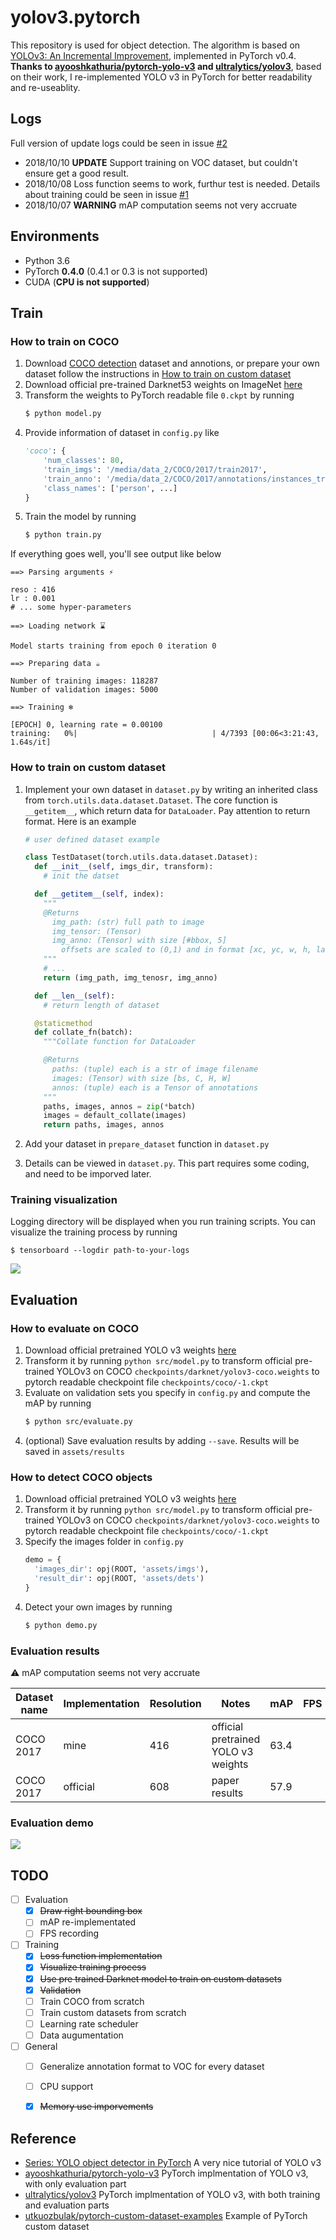 # yolov3.pytorch

This repository is used for object detection. The algorithm is based on [YOLOv3: An Incremental Improvement](https://pjreddie.com/media/files/papers/YOLOv3.pdf), implemented in PyTorch v0.4. **Thanks to  [ayooshkathuria/pytorch-yolo-v3](https://github.com/ayooshkathuria/pytorch-yolo-v3) and [ultralytics/yolov3](https://github.com/ultralytics/yolov3)**, based on their work, I re-implemented YOLO v3 in PyTorch for better readability and re-useablity.

## Logs

Full version of update logs could be seen in issue [#2](https://github.com/ECer23/yolov3.pytorch/issues/2)

* 2018/10/10 **UPDATE** Support training on VOC dataset, but couldn't ensure get a good result.
* 2018/10/08 Loss function seems to work, furthur test is needed. Details about training could be seen in issue [#1](https://github.com/ECer23/yolov3.pytorch/issues/1)
* 2018/10/07 **WARNING** mAP computation seems not very accruate

## Environments

* Python 3.6
* PyTorch **0.4.0** (0.4.1 or 0.3 is not supported)
* CUDA (**CPU is not supported**)

## Train

### How to train on COCO

1. Download [COCO detection](http://cocodataset.org/#download) dataset and annotions, or prepare your own dataset follow the instructions in [How to train on custom dataset](https://github.com/ECer23/yolov3.pytorch#how-to-train-on-custom-dataset)
2. Download official pre-trained Darknet53 weights on ImageNet [here](https://pjreddie.com/media/files/darknet53.conv.74)
3. Transform the weights to PyTorch readable file `0.ckpt` by running
    ```bash
    $ python model.py
    ```
3. Provide information of dataset in `config.py` like
    ```python
    'coco': {
        'num_classes': 80,
        'train_imgs': '/media/data_2/COCO/2017/train2017',
        'train_anno': '/media/data_2/COCO/2017/annotations/instances_train2017.json',
        'class_names': ['person', ...]
    }
    ````
4. Train the model by running
    ```bash
    $ python train.py
    ```

If everything goes well, you'll see output like below

```shell
==> Parsing arguments ⚡

reso : 416
lr : 0.001
# ... some hyper-parameters

==> Loading network ⌛

Model starts training from epoch 0 iteration 0

==> Preparing data ☕

Number of training images: 118287
Number of validation images: 5000

==> Training ❄️

[EPOCH] 0, learning rate = 0.00100
training:   0%|                              | 4/7393 [00:06<3:21:43,  1.64s/it]
```

### How to train on custom dataset

1. Implement your own dataset in `dataset.py` by writing an inherited class from `torch.utils.data.dataset.Dataset`. The core function is `__getitem__`, which return data for `DataLoader`. Pay attention to return format. Here is an example

    ```python
    # user defined dataset example

    class TestDataset(torch.utils.data.dataset.Dataset):
      def __init__(self, imgs_dir, transform):
        # init the datset

      def __getitem__(self, index):
        """
        @Returns
          img_path: (str) full path to image
          img_tensor: (Tensor)
          img_anno: (Tensor) with size [#bbox, 5]
            offsets are scaled to (0,1) and in format [xc, yc, w, h, label]
        """
        # ...
        return (img_path, img_tenosr, img_anno)

      def __len__(self):
        # return length of dataset

      @staticmethod
      def collate_fn(batch):
        """Collate function for DataLoader

        @Returns
          paths: (tuple) each is a str of image filename
          images: (Tensor) with size [bs, C, H, W]
          annos: (tuple) each is a Tensor of annotations
        """
        paths, images, annos = zip(*batch)
        images = default_collate(images)
        return paths, images, annos
    ```

2. Add your dataset in `prepare_dataset` function in `dataset.py`
3. Details can be viewed in `dataset.py`. This part requires some coding, and need to be imporved later.


### Training visualization

Logging directory will be displayed when you run training scripts. You can visualize the training process by running
 
```shell
$ tensorboard --logdir path-to-your-logs
```

![](https://raw.githubusercontent.com/ECer23/yolov3.pytorch/master/assets/tensorboard.png)

## Evaluation

### How to evaluate on COCO

1. Download official pretrained YOLO v3 weights [here](https://pjreddie.com/media/files/yolov3.weights)
2. Transform it by running `python src/model.py` to transform official pre-trained YOLOv3 on COCO `checkpoints/darknet/yolov3-coco.weights` to pytorch readable checkpoint file `checkpoints/coco/-1.ckpt`
3. Evaluate on validation sets you specify in `config.py` and compute the mAP by running
    ```bash
    $ python src/evaluate.py
    ```
4. (optional) Save evaluation results by adding `--save`. Results will be saved in `assets/results`

### How to detect COCO objects

1. Download official pretrained YOLO v3 weights [here](https://pjreddie.com/media/files/yolov3.weights)
2. Transform it by running `python src/model.py` to transform official pre-trained YOLOv3 on COCO `checkpoints/darknet/yolov3-coco.weights` to pytorch readable checkpoint file `checkpoints/coco/-1.ckpt`
3. Specify the images folder in `config.py`
    ```python
    demo = {
      'images_dir': opj(ROOT, 'assets/imgs'),
      'result_dir': opj(ROOT, 'assets/dets')
    }
    ```
4. Detect your own images by running
    ```bash
    $ python demo.py
    ```

### Evaluation results

:warning: mAP computation seems not very accruate

| Dataset name | Implementation | Resolution | Notes | mAP | FPS |
|---|---|---|---|---|---|
| COCO 2017 | mine | 416 | official pretrained YOLO v3 weights | 63.4 | |
| COCO 2017 | official | 608 | paper results | 57.9 | |

### Evaluation demo

![](https://github.com/ECer23/yolov3.pytorch/raw/master/assets/dets/person.jpg)

## TODO

- [ ] Evaluation
  - [x] ~~Draw right bounding box~~
  - [ ] mAP re-implementated
  - [ ] FPS recording
- [ ] Training
  - [x] ~~Loss function implementation~~
  - [x] ~~Visualize training process~~
  - [x] ~~Use pre trained Darknet model to train on custom datasets~~
  - [x] ~~Validation~~
  - [ ] Train COCO from scratch
  - [ ] Train custom datasets from scratch
  - [ ] Learning rate scheduler
  - [ ] Data augumentation
- [ ] General
  - [ ] Generalize annotation format to VOC for every dataset
  - [ ] CPU support
  - [x] ~~Memory use imporvements~~


## Reference

* [Series: YOLO object detector in PyTorch](https://blog.paperspace.com/tag/series-yolo/) A very nice tutorial of YOLO v3
* [ayooshkathuria/pytorch-yolo-v3](https://github.com/ayooshkathuria/pytorch-yolo-v3) PyTorch implmentation of YOLO v3, with only evaluation part
* [ultralytics/yolov3](https://github.com/ultralytics/yolov3) PyTorch implmentation of YOLO v3, with both training and evaluation parts
* [utkuozbulak/pytorch-custom-dataset-examples](https://github.com/utkuozbulak/pytorch-custom-dataset-examples) Example of PyTorch custom dataset
